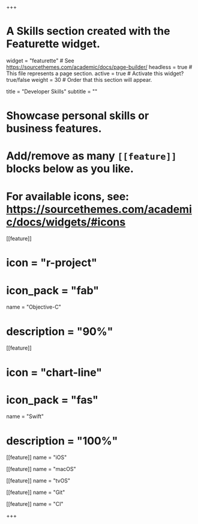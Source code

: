 +++
# A Skills section created with the Featurette widget.
widget = "featurette"  # See https://sourcethemes.com/academic/docs/page-builder/
headless = true  # This file represents a page section.
active = true  # Activate this widget? true/false
weight = 30  # Order that this section will appear.

title = "Developer Skills"
subtitle = ""

# Showcase personal skills or business features.
#
# Add/remove as many `[[feature]]` blocks below as you like.
#
# For available icons, see: https://sourcethemes.com/academic/docs/widgets/#icons

[[feature]]
#  icon = "r-project"
#  icon_pack = "fab"
  name = "Objective-C"
#  description = "90%"

[[feature]]
#  icon = "chart-line"
#  icon_pack = "fas"
  name = "Swift"
#  description = "100%"  

[[feature]]
  name = "iOS"

[[feature]]
  name = "macOS"

[[feature]]
  name = "tvOS"

[[feature]]
  name = "Git"

[[feature]]
  name = "CI"


+++

